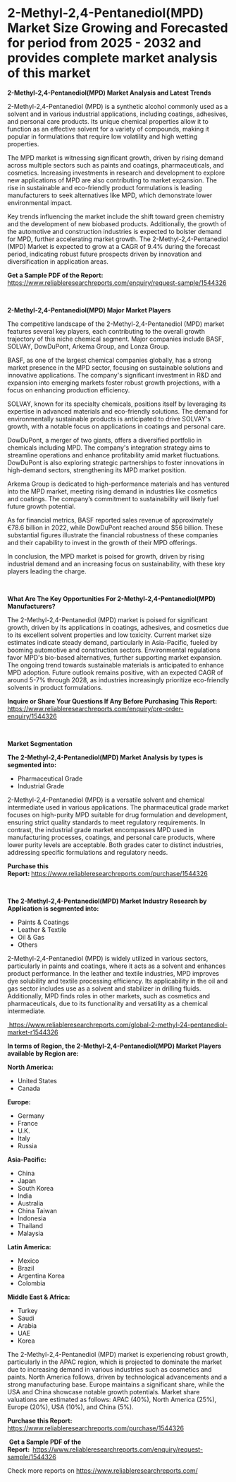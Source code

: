<p><h1>2-Methyl-2,4-Pentanediol(MPD) Market Size Growing and Forecasted for period from 2025 - 2032 and provides complete market analysis of this market</h1></p><p><strong>2-Methyl-2,4-Pentanediol(MPD) Market Analysis and Latest Trends</strong></p>
<p><p>2-Methyl-2,4-Pentanediol (MPD) is a synthetic alcohol commonly used as a solvent and in various industrial applications, including coatings, adhesives, and personal care products. Its unique chemical properties allow it to function as an effective solvent for a variety of compounds, making it popular in formulations that require low volatility and high wetting properties.</p><p>The MPD market is witnessing significant growth, driven by rising demand across multiple sectors such as paints and coatings, pharmaceuticals, and cosmetics. Increasing investments in research and development to explore new applications of MPD are also contributing to market expansion. The rise in sustainable and eco-friendly product formulations is leading manufacturers to seek alternatives like MPD, which demonstrate lower environmental impact.</p><p>Key trends influencing the market include the shift toward green chemistry and the development of new biobased products. Additionally, the growth of the automotive and construction industries is expected to bolster demand for MPD, further accelerating market growth. The 2-Methyl-2,4-Pentanediol (MPD) Market is expected to grow at a CAGR of 9.4% during the forecast period, indicating robust future prospects driven by innovation and diversification in application areas.</p></p>
<p><strong>Get a Sample PDF of the Report:&nbsp;</strong> <a href="https://www.reliableresearchreports.com/enquiry/request-sample/1544326?utm_campaign=2243&utm_medium=2&utm_source=Github&utm_content=ia&utm_term=28022025&utm_id=2-methyl-24-pentanediolmpd">https://www.reliableresearchreports.com/enquiry/request-sample/1544326</a></p>
<p>&nbsp;</p>
<p><strong>2-Methyl-2,4-Pentanediol(MPD) Major Market Players</strong></p>
<p><p>The competitive landscape of the 2-Methyl-2,4-Pentanediol (MPD) market features several key players, each contributing to the overall growth trajectory of this niche chemical segment. Major companies include BASF, SOLVAY, DowDuPont, Arkema Group, and Lonza Group.</p><p>BASF, as one of the largest chemical companies globally, has a strong market presence in the MPD sector, focusing on sustainable solutions and innovative applications. The company's significant investment in R&D and expansion into emerging markets foster robust growth projections, with a focus on enhancing production efficiency.</p><p>SOLVAY, known for its specialty chemicals, positions itself by leveraging its expertise in advanced materials and eco-friendly solutions. The demand for environmentally sustainable products is anticipated to drive SOLVAY's growth, with a notable focus on applications in coatings and personal care.</p><p>DowDuPont, a merger of two giants, offers a diversified portfolio in chemicals including MPD. The company's integration strategy aims to streamline operations and enhance profitability amid market fluctuations. DowDuPont is also exploring strategic partnerships to foster innovations in high-demand sectors, strengthening its MPD market position.</p><p>Arkema Group is dedicated to high-performance materials and has ventured into the MPD market, meeting rising demand in industries like cosmetics and coatings. The company’s commitment to sustainability will likely fuel future growth potential.</p><p>As for financial metrics, BASF reported sales revenue of approximately €78.6 billion in 2022, while DowDuPont reached around $56 billion. These substantial figures illustrate the financial robustness of these companies and their capability to invest in the growth of their MPD offerings.</p><p>In conclusion, the MPD market is poised for growth, driven by rising industrial demand and an increasing focus on sustainability, with these key players leading the charge.</p></p>
<p>&nbsp;</p>
<p><strong>What Are The Key Opportunities For 2-Methyl-2,4-Pentanediol(MPD) Manufacturers?</strong></p>
<p><p>The 2-Methyl-2,4-Pentanediol (MPD) market is poised for significant growth, driven by its applications in coatings, adhesives, and cosmetics due to its excellent solvent properties and low toxicity. Current market size estimates indicate steady demand, particularly in Asia-Pacific, fueled by booming automotive and construction sectors. Environmental regulations favor MPD's bio-based alternatives, further supporting market expansion. The ongoing trend towards sustainable materials is anticipated to enhance MPD adoption. Future outlook remains positive, with an expected CAGR of around 5-7% through 2028, as industries increasingly prioritize eco-friendly solvents in product formulations.</p></p>
<p><strong>Inquire or Share Your Questions If Any Before Purchasing This Report:</strong> <a href="https://www.reliableresearchreports.com/enquiry/pre-order-enquiry/1544326?utm_campaign=2243&utm_medium=2&utm_source=Github&utm_content=ia&utm_term=28022025&utm_id=2-methyl-24-pentanediolmpd">https://www.reliableresearchreports.com/enquiry/pre-order-enquiry/1544326</a></p>
<p>&nbsp;</p>
<p><strong>Market Segmentation</strong></p>
<p><strong>The 2-Methyl-2,4-Pentanediol(MPD) Market Analysis by types is segmented into:</strong></p>
<p><ul><li>Pharmaceutical Grade</li><li>Industrial Grade</li></ul></p>
<p><p>2-Methyl-2,4-Pentanediol (MPD) is a versatile solvent and chemical intermediate used in various applications. The pharmaceutical grade market focuses on high-purity MPD suitable for drug formulation and development, ensuring strict quality standards to meet regulatory requirements. In contrast, the industrial grade market encompasses MPD used in manufacturing processes, coatings, and personal care products, where lower purity levels are acceptable. Both grades cater to distinct industries, addressing specific formulations and regulatory needs.</p></p>
<p><strong>Purchase this Report:&nbsp;</strong><a href="https://www.reliableresearchreports.com/purchase/1544326?utm_campaign=2243&utm_medium=2&utm_source=Github&utm_content=ia&utm_term=28022025&utm_id=2-methyl-24-pentanediolmpd">https://www.reliableresearchreports.com/purchase/1544326</a></p>
<p>&nbsp;</p>
<p><strong>The 2-Methyl-2,4-Pentanediol(MPD) Market Industry Research by Application is segmented into:</strong></p>
<p><ul><li>Paints & Coatings</li><li>Leather & Textile</li><li>Oil & Gas</li><li>Others</li></ul></p>
<p><p>2-Methyl-2,4-Pentanediol (MPD) is widely utilized in various sectors, particularly in paints and coatings, where it acts as a solvent and enhances product performance. In the leather and textile industries, MPD improves dye solubility and textile processing efficiency. Its applicability in the oil and gas sector includes use as a solvent and stabilizer in drilling fluids. Additionally, MPD finds roles in other markets, such as cosmetics and pharmaceuticals, due to its functionality and versatility as a chemical intermediate.</p></p>
<p><a href="https://www.reliableresearchreports.com/global-2-methyl-24-pentanediol-market-r1544326?utm_campaign=2243&utm_medium=2&utm_source=Github&utm_content=ia&utm_term=28022025&utm_id=2-methyl-24-pentanediolmpd">&nbsp;https://www.reliableresearchreports.com/global-2-methyl-24-pentanediol-market-r1544326</a></p>
<p><strong>In terms of Region, the 2-Methyl-2,4-Pentanediol(MPD) Market Players available by Region are:</strong></p>
<p>
    <p> <strong> North America: </strong>
        <ul>
            <li>United States</li>
            <li>Canada</li>
        </ul>
        </p> 
    <p> <strong> Europe: </strong>
        <ul>
            <li>Germany</li>
            <li>France</li>
            <li>U.K.</li>
            <li>Italy</li>
            <li>Russia</li>
        </ul>
        </p> 
    <p> <strong> Asia-Pacific: </strong>
        <ul>
            <li>China</li>
            <li>Japan</li>
            <li>South Korea</li>
            <li>India</li>
            <li>Australia</li>
            <li>China Taiwan</li>
            <li>Indonesia</li>
            <li>Thailand</li>
            <li>Malaysia</li>
        </ul>
        </p> 
    <p> <strong> Latin America: </strong>
        <ul>
            <li>Mexico</li>
            <li>Brazil</li>
            <li>Argentina Korea</li>
            <li>Colombia</li>
        </ul>
        </p> 
    <p> <strong> Middle East & Africa: </strong>
        <ul>
            <li>Turkey</li>
            <li>Saudi</li>
            <li>Arabia</li>
            <li>UAE</li>
            <li>Korea</li>
        </ul>
    </p>
    </p>
<p><p>The 2-Methyl-2,4-Pentanediol (MPD) market is experiencing robust growth, particularly in the APAC region, which is projected to dominate the market due to increasing demand in various industries such as cosmetics and paints. North America follows, driven by technological advancements and a strong manufacturing base. Europe maintains a significant share, while the USA and China showcase notable growth potentials. Market share valuations are estimated as follows: APAC (40%), North America (25%), Europe (20%), USA (10%), and China (5%).</p></p>
<p><strong>Purchase this Report: </strong><a href="https://www.reliableresearchreports.com/purchase/1544326?utm_campaign=2243&utm_medium=2&utm_source=Github&utm_content=ia&utm_term=28022025&utm_id=2-methyl-24-pentanediolmpd">https://www.reliableresearchreports.com/purchase/1544326</a></p>
<p>&nbsp;<strong>Get a Sample PDF of the Report:&nbsp;&nbsp;</strong><a href="https://www.reliableresearchreports.com/enquiry/request-sample/1544326?utm_campaign=2243&utm_medium=2&utm_source=Github&utm_content=ia&utm_term=28022025&utm_id=2-methyl-24-pentanediolmpd">https://www.reliableresearchreports.com/enquiry/request-sample/1544326</a></p>
<p><strong></strong></p>
<p>Check more reports on <a href="https://www.reliableresearchreports.com/?utm_campaign=2243&utm_medium=2&utm_source=Github&utm_content=ia&utm_term=28022025&utm_id=2-methyl-24-pentanediolmpd">https://www.reliableresearchreports.com/</a></p>